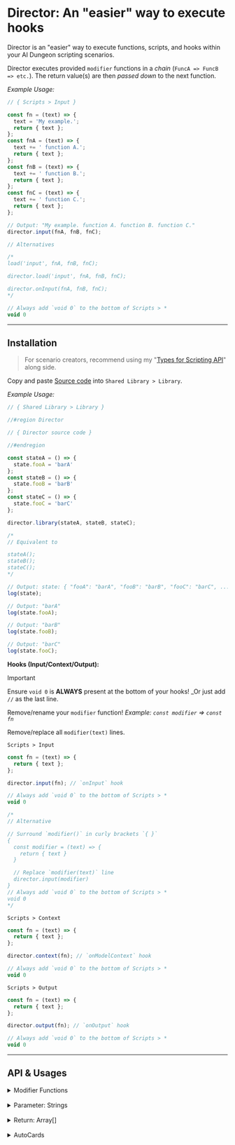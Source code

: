 # Director: An "easier" way to execute hooks

Director is an "easier" way to execute functions, scripts, and hooks within your AI Dungeon scripting scenarios.

Director executes provided `modifier` functions in a _chain_ (`FuncA => FuncB => etc.`). The return value(s) are then _passed down_ to the next function.

_Example Usage:_

```js
// { Scripts > Input }

const fn = (text) => {
  text = 'My example.';
  return { text };
};
const fnA = (text) => {
  text += ' function A.';
  return { text };
};
const fnB = (text) => {
  text += ' function B.';
  return { text };
};
const fnC = (text) => {
  text += ' function C.';
  return { text };
};

// Output: "My example. function A. function B. function C."
director.input(fnA, fnB, fnC);

// Alternatives

/*
load('input', fnA, fnB, fnC);

director.load('input', fnA, fnB, fnC);

director.onInput(fnA, fnB, fnC);
*/

// Always add `void 0` to the bottom of Scripts > *
void 0
```

---

## Installation

> For scenario creators, recommend using my "[Types for Scripting API](<https://github.com/magicoflolis/aidungeon.js/blob/main/Scripting%20Guidebook.md#types-for-scripting-api>)" along side.

Copy and paste [Source code](<https://raw.githubusercontent.com/magicoflolis/aidungeon.js/refs/heads/main/scripting/director.js>) into `Shared Library > Library`.

_Example Usage:_

```js
// { Shared Library > Library }

//#region Director

// { Director source code }

//#endregion

const stateA = () => {
  state.fooA = 'barA'
};
const stateB = () => {
  state.fooB = 'barB'
};
const stateC = () => {
  state.fooC = 'barC'
};

director.library(stateA, stateB, stateC);

/*
// Equivalent to

stateA();
stateB();
stateC();
*/

// Output: state: { "fooA": "barA", "fooB": "barB", "fooC": "barC", ... }
log(state);

// Output: "barA"
log(state.fooA);

// Output: "barB"
log(state.fooB);

// Output: "barC"
log(state.fooC);
```

**Hooks (Input/Context/Output):**

> [!IMPORTANT]
> Ensure `void 0` is **ALWAYS** present at the bottom of your hooks! _Or just add `//` as the last line.
>
> Remove/rename your `modifier` function! _Example: `const modifier` => `const fn`_
>
> Remove/replace all `modifier(text)` lines.

`Scripts > Input`

```js
const fn = (text) => {
  return { text };
};

director.input(fn); // `onInput` hook

// Always add `void 0` to the bottom of Scripts > *
void 0

/*
// Alternative

// Surround `modifier()` in curly brackets `{ }`
{
  const modifier = (text) => {
    return { text }
  }

  // Replace `modifier(text)` line
  director.input(modifier)
}
// Always add `void 0` to the bottom of Scripts > *
void 0
*/
```

`Scripts > Context`

```js
const fn = (text) => {
  return { text };
};

director.context(fn); // `onModelContext` hook

// Always add `void 0` to the bottom of Scripts > *
void 0
```

`Scripts > Output`

```js
const fn = (text) => {
  return { text };
};

director.output(fn); // `onOutput` hook

// Always add `void 0` to the bottom of Scripts > *
void 0
```

---

## API & Usages

<details>
  <summary>Modifier Functions</summary>

```ts
function ModifierFN<T extends typeof text, S extends typeof stop>(this: typeof Director, text: T, stop: S, type: "library"): {
  text: T;
  stop?: S;
};
```

```js
/**
 * @typedef { <T extends unknown, S extends boolean>(this: typeof Director, text: T, stop?: S, type: 'output') => { text: T; stop?: S } } ModifierFN
 */

/**
 * @type { ModifierFN }
 */
const fn = function (text, stop, type) {
  // Note using "this" is typeof Director
  console.log(this.text, text, stop, type);
  return { text, stop }
}
```

---

</details>

<br>

<details>
  <summary>Parameter: Strings</summary>

```js
// { Scripts > Output }

const fn = () => 'My character will ';
const fnStr = '(text) => { return { text: "Draw a card " } }';
const myFunction = (text) => {
  text += 'then pause the story.';
  return { text };
};

// Output: "My character will draw a card then pause the story."
director.output(fn, fnStr, myFunction.toString());

void 0
```

---

</details>

<br>

<details>
  <summary>Return: Array[]</summary>

```js
// { Scripts > Context }

const arr = () => {
  return ['My text.', true];
};

// Output: "stop" & stop = true
director.context(arr);

void 0
```

---

</details>

<br>

<details>
  <summary>AutoCards</summary>

_Yes it works with AutoCards._

`Shared Library > Library`

```js
//#region Director

// { Director source code }

//#endregion

/** Replace `AutoCards(null);` line with `director.library(AutoCards);` */
function AutoCards() {} director.library(AutoCards);

/** Add the rest of your library functions if any */
const libFn = () => {
  // Some other library function
}
director.library(libFn);
```

`Scripts > Input`

```js
/*
// Minimal

director.input(AutoCards);

void 0
*/

const fn = (text) => {
  // { your modifier code }
  return { text };
};

director.input(AutoCards, fn); // `onInput` hook

// Always add `void 0` to the bottom of Scripts > *
void 0

/*
// Alternative

// Surround `modifier()` in curly brackets `{ }`
{
  const modifier = (text) => {
    text = AutoCards("input", text)
    // { your modifier code }
    return { text }
  }

  // Replace `modifier(text)` line
  director.input(modifier)
}

// Always add `void 0` to the bottom of Scripts > *
void 0
*/
```

`Scripts > Context`

```js
/*
// Minimal

director.context(AutoCards);

void 0
*/

const fn = (text) => {
  // { your modifier code }
  return { text };
};

director.context(AutoCards, fn); // `onModelContext` hook

// Always add `void 0` to the bottom of Scripts > *
void 0

/*
// Alternative

// Surround `modifier()` in curly brackets `{ }`
{
  const modifier = (text) => {
    [text, stop] = AutoCards("context", text, stop)
    // { your modifier code }
    return { text, stop }
  }

  // Replace `modifier(text)` line
  director.context(modifier)
}

// Always add `void 0` to the bottom of Scripts > *
void 0
*/
```

`Scripts > Output`

```js
/*
// Minimal

director.output(AutoCards);

void 0
*/

const fn = (text) => {
  // { your modifier code }
  return { text };
};

director.output(AutoCards, fn); // `onOutput` hook

// Always add `void 0` to the bottom of Scripts > *
void 0

/*
// Alternative

// Surround `modifier()` in curly brackets `{ }`
{
  const modifier = (text) => {
    text = AutoCards("output", text)
    // { your modifier code }
    return { text, stop }
  }

  // Replace `modifier(text)` line
  director.output(modifier)
}

// Always add `void 0` to the bottom of Scripts > *
void 0
*/
```

---

</details>

<br>
